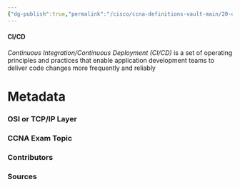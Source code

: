 ```yaml
---
{"dg-publish":true,"permalink":"/cisco/ccna-definitions-vault-main/20-definitions/ci-cd/","tags":["defs_ccna"]}
---
```


#### CI/CD
*Continuous Integration/Continuous Deployment (CI/CD)* is a set of operating principles and practices that enable application development teams to deliver code changes more frequently and reliably

# Metadata
### OSI or TCP/IP Layer

### CCNA Exam Topic

### Contributors

### Sources


